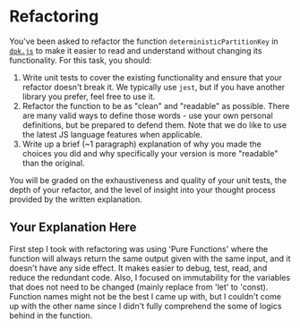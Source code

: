 # Refactoring

You've been asked to refactor the function `deterministicPartitionKey` in [`dpk.js`](dpk.js) to make it easier to read and understand without changing its functionality. For this task, you should:

1. Write unit tests to cover the existing functionality and ensure that your refactor doesn't break it. We typically use `jest`, but if you have another library you prefer, feel free to use it.
2. Refactor the function to be as "clean" and "readable" as possible. There are many valid ways to define those words - use your own personal definitions, but be prepared to defend them. Note that we do like to use the latest JS language features when applicable.
3. Write up a brief (~1 paragraph) explanation of why you made the choices you did and why specifically your version is more "readable" than the original.

You will be graded on the exhaustiveness and quality of your unit tests, the depth of your refactor, and the level of insight into your thought process provided by the written explanation.

## Your Explanation Here

First step I took with refactoring was using 'Pure Functions' where the function will always return the same output given with the same input, and it doesn't have any side effect. It makes easier to debug, test, read, and reduce the redundant code. Also, I focused on immutability for the variables that does not need to be changed (mainly replace from 'let' to 'const). Function names might not be the best I came up with, but I couldn't come up with the other name since I didn't fully comprehend the some of logics behind in the function.